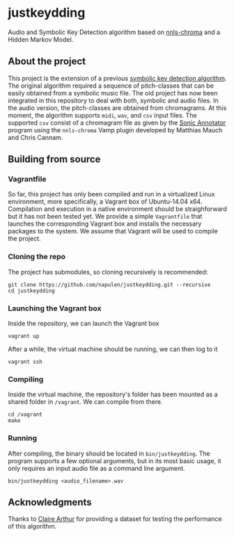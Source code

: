# justkeydding
Audio and Symbolic Key Detection algorithm based on [nnls-chroma](http://www.isophonics.net/nnls-chroma) and a Hidden Markov Model.

## About the project
This project is the extension of a previous [symbolic key detection algorithm](https://github.com/napulen/keytracker). The original algorithm required a sequence of pitch-classes that can be easily obtained from a symbolic music file. The old project has now been integrated in this repository to deal with both, symbolic and audio files. In the audio version, the pitch-classes are obtained from chromagrams. At this moment, the algorithm supports `midi`, `wav`, and `csv` input files. The supported `csv` consist of a chromagram file as given by the [Sonic Annotator](https://www.vamp-plugins.org/sonic-annotator/) program using the `nnls-chroma` Vamp plugin developed by Matthias Mauch and Chris Cannam.

## Building from source
### Vagrantfile
So far, this project has only been compiled and run in a virtualized Linux environment, more specifically, a Vagrant box of Ubuntu-14.04 x64. Compilation and execution in a native environment should be straighforward but it has not been tested yet. We provide a simple `Vagrantfile` that launches the corresponding Vagrant box and installs the necessary packages to the system. We assume that Vagrant will be used to compile the project.

### Cloning the repo
The project has submodules, so cloning recursively is recommended:
```
git clone https://github.com/napulen/justkeydding.git --recursive
cd justkeydding
```
### Launching the Vagrant box
Inside the repository, we can launch the Vagrant box
```
vagrant up
```
After a while, the virtual machine should be running, we can then log to it
```
vagrant ssh
```
### Compiling
Inside the virtual machine, the repository's folder has been mounted as a shared folder in `/vagrant`. We can compile from there.
```
cd /vagrant
make
```
### Running
After compiling, the binary should be located in `bin/justkeydding`. The program supports a few optional arguments, but in its most basic usage, it only requires an input audio file as a command line argument.
```
bin/justkeydding <audio_filename>.wav
```
## Acknowledgments
Thanks to [Claire Arthur](https://github.com/musicnerd) for providing a dataset for testing the performance of this algorithm.
